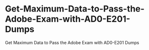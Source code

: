 # Get-Maximum-Data-to-Pass-the-Adobe-Exam-with-AD0-E201-Dumps
Get Maximum Data to Pass the Adobe Exam with AD0-E201 Dumps
